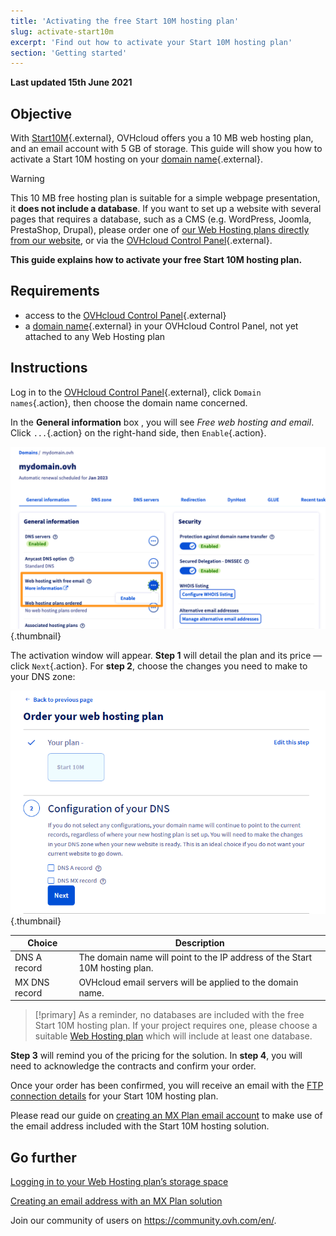 ```yaml
---
title: 'Activating the free Start 10M hosting plan'
slug: activate-start10m
excerpt: 'Find out how to activate your Start 10M hosting plan'
section: 'Getting started'
---
```


**Last updated 15th June 2021**

## Objective

With [Start10M](https://www.ovhcloud.com/en-gb/domains/free-web-hosting/){.external}, OVHcloud offers you a 10 MB web hosting plan, and an email account with 5 GB of storage. This guide will show you how to activate a Start 10M hosting on your [domain name](https://www.ovhcloud.com/en-gb/domains/){.external}.

> [!warning]
> This 10 MB free hosting plan is suitable for a simple webpage presentation, it **does not include a database**. If you want to set up a website with several pages that requires a database, such as a CMS (e.g. WordPress, Joomla, PrestaShop, Drupal), please order one of [our Web Hosting plans directly from our website](https://www.ovhcloud.com/en-gb/web-hosting/), or via the [OVHcloud Control Panel](https://www.ovh.com/auth/?action=gotomanager&from=https://www.ovh.co.uk/&ovhSubsidiary=GB){.external}.
>

**This guide explains how to activate your free Start 10M hosting plan.**

## Requirements

- access to the [OVHcloud Control Panel](https://www.ovh.com/auth/?action=gotomanager&from=https://www.ovh.co.uk/&ovhSubsidiary=GB){.external}
- a [domain name](https://www.ovhcloud.com/en-gb/domains/){.external} in your OVHcloud Control Panel, not yet attached to any Web Hosting plan 

## Instructions

Log in to the [OVHcloud Control Panel](https://www.ovh.com/auth/?action=gotomanager&from=https://www.ovh.co.uk/&ovhSubsidiary=GB){.external}, click `Domain names`{.action}, then choose the domain name concerned.

In the **General information** box , you will see *Free web hosting and email*. Click `...`{.action} on the right-hand side, then `Enable`{.action}.

![start10m](images/start10m-step1-01.png){.thumbnail}

The activation window will appear. **Step 1** will detail the plan and its price — click `Next`{.action}. For **step 2**, choose the changes you need to make to your DNS zone:

![start10m](images/start10m-step1-02.png){.thumbnail}

| Choice                                       	| Description                                                                                                               								|
|--------------------------------------------	|-----------------------------------------------------------------------------------------------------------------------------------------------------------|
| DNS A record                         	| The domain name will point to the IP address of the Start 10M hosting plan.                                               								|
| MX DNS record 	| OVHcloud email servers will be applied to the domain name. 	|

> [!primary]
> As a reminder, no databases are included with the free Start 10M hosting plan. If your project requires one, please choose a suitable [Web Hosting plan](https://www.ovhcloud.com/en-gb/web-hosting/) which will include at least one database.

**Step 3** will remind you of the pricing for the solution. In **step 4**, you will need to acknowledge the contracts and confirm your order.

Once your order has been confirmed, you will receive an email with the [FTP connection details](../log-in-to-storage-ftp-web-hosting/) for your Start 10M hosting plan.

Please read our guide on [creating an MX Plan email account](../../emails/hosted_email_how_to_set_up_an_email_address/) to make use of the email address included with the Start 10M hosting solution.

## Go further

[Logging in to your Web Hosting plan’s storage space](../log-in-to-storage-ftp-web-hosting/)

[Creating an email address with an MX Plan solution](../../emails/hosted_email_how_to_set_up_an_email_address/)

Join our community of users on <https://community.ovh.com/en/>.
